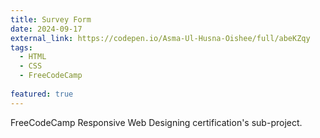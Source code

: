 ```yaml
---
title: Survey Form
date: 2024-09-17
external_link: https://codepen.io/Asma-Ul-Husna-Oishee/full/abeKZqy
tags:
  - HTML
  - CSS
  - FreeCodeCamp
  
featured: true 
---
```



FreeCodeCamp Responsive Web Designing certification's sub-project.

<!--more-->

